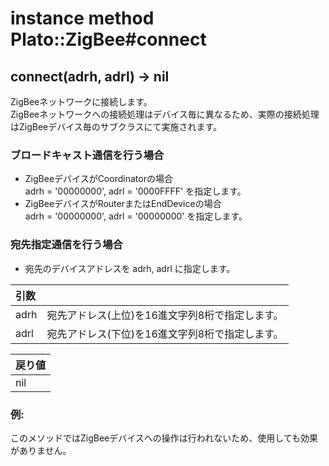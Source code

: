 # instance method Plato::ZigBee#connect

## connect(adrh, adrl) -> nil

ZigBeeネットワークに接続します。  
ZigBeeネットワークへの接続処理はデバイス毎に異なるため、実際の接続処理はZigBeeデバイス毎のサブクラスにて実施されます。

### ブロードキャスト通信を行う場合
- ZigBeeデバイスがCoordinatorの場合  
  adrh = '00000000', adrl = '0000FFFF' を指定します。
- ZigBeeデバイスがRouterまたはEndDeviceの場合  
  adrh = '00000000', adrl = '00000000' を指定します。

### 宛先指定通信を行う場合  
- 宛先のデバイスアドレスを adrh, adrl に指定します。

|引数||
|:--|:--|
|adrh|宛先アドレス(上位)を16進文字列8桁で指定します。|
|adrl|宛先アドレス(下位)を16進文字列8桁で指定します。|

|戻り値|
|:--|
|nil|

### 例:
このメソッドではZigBeeデバイスへの操作は行われないため、使用しても効果がありません。  
